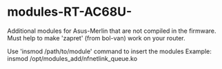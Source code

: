# modules-RT-AC68U-
Additional modules for Asus-Merlin that are not compiled in the firmware. Must help to make 'zapret' (from bol-van) work on your router.

Use 'insmod /path/to/module' command to insert the modules
Example: insmod /opt/modules_add/nfnetlink_queue.ko
